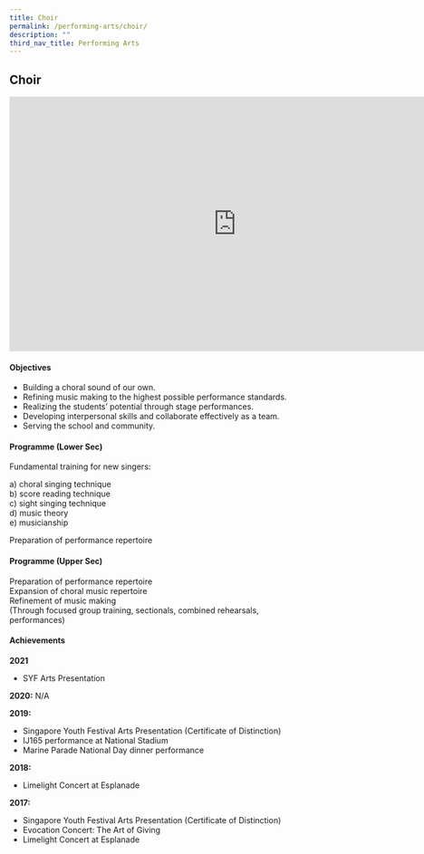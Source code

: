 ```yaml
---
title: Choir
permalink: /performing-arts/choir/
description: ""
third_nav_title: Performing Arts
---
```


## Choir

<iframe allowfullscreen="true" height="450" width="800" frameborder="0" src="https://docs.google.com/presentation/d/e/2PACX-1vSDLK664e9GnH5vac_xt1v1wn3ELsjXV50g_gqVfHfFb14CTyUdzBcXuk6GJd6DDSD_kn95aQf0P_mM/embed?start=false&amp;loop=false&amp;delayms=3000"></iframe>

#### Objectives

*   Building a choral sound of our own.
*   Refining music making to the highest possible performance standards.
*   Realizing the students’ potential through stage performances.
*   Developing interpersonal skills and collaborate effectively as a team.
*   Serving the school and community.

#### Programme (Lower Sec)

Fundamental training for new singers:

a) choral singing technique<br>
b) score reading technique<br>
c) sight singing technique<br>
d) music theory<br>
e) musicianship

Preparation of performance repertoire

#### Programme (Upper Sec)

Preparation of performance repertoire<br>
Expansion of choral music repertoire<br>
Refinement of music making<br>
(Through focused group training, sectionals, combined rehearsals, performances)

#### Achievements

**2021**  <br>
*   SYF Arts Presentation

**2020:**&nbsp;N/A

**2019:**<br>
*   Singapore Youth Festival Arts Presentation (Certificate of Distinction)
*   IJ165 performance at National Stadium
*   Marine Parade National Day dinner performance

**2018:**<br>
*   Limelight Concert at Esplanade

**2017:**<br>
*   Singapore Youth Festival Arts Presentation (Certificate of Distinction)
*   Evocation Concert: The Art of Giving
*   Limelight Concert at Esplanade
